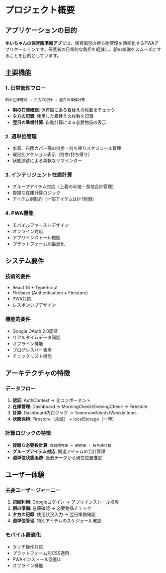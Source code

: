 # プロジェクト概要

## アプリケーションの目的

**ゆいちゃんの保育園準備アプリ**は、保育園児の持ち物管理を効率化するPWAアプリケーションです。保護者の日常的な負担を軽減し、朝の準備をスムーズにすることを目的としています。

## 主要機能

### 1. 日常管理フロー
```
朝の在庫確認 → 夕方の記録 → 翌日の準備計算
```

- **朝の在庫確認**: 保育園にある着替えの枚数をチェック
- **夕方の記録**: 使用した着替えの枚数を記録
- **翌日の準備計算**: 自動計算による必要物品の表示

### 2. 週単位管理
- 水着、布団カバー等の持参・持ち帰りスケジュール管理
- 曜日別アクション表示（持参/持ち帰り）
- 状態追跡による柔軟なリマインダー

### 3. インテリジェント在庫計算
- グループアイテム対応（上着の半袖・長袖合計管理）
- 複雑な在庫計算ロジック
- アイテム別制約（一部アイテムは0-1制限）

### 4. PWA機能
- モバイルファーストデザイン
- オフライン対応
- アプリインストール機能
- プラットフォーム別最適化

## システム要件

### 技術的要件
- React 18 + TypeScript
- Firebase (Authentication + Firestore)
- PWA対応
- レスポンシブデザイン

### 機能的要件
- Google OAuth 2.0認証
- リアルタイムデータ同期
- オフライン機能
- プログレスバー表示
- チェックリスト機能

## アーキテクチャの特徴

### データフロー
1. **認証**: AuthContext → 全コンポーネント
2. **在庫管理**: Dashboard → MorningCheck/EveningCheck → Firestore
3. **計算**: Dashboard内ロジック → TomorrowNeeds/WeeklyItems
4. **状態保持**: Firestore（永続） + localStorage（一時）

### 計算ロジックの特徴
- **複雑な必要数計算**: `保育園在庫 = 朝在庫 - 持ち帰り数`
- **グループアイテム対応**: 関連アイテムの合計管理
- **週単位状態追跡**: 過去データから現在位置推定

## ユーザー体験

### 主要ユーザージャーニー
1. **初回利用**: Googleログイン → アプリインストール推奨
2. **朝の準備**: 在庫確認 → 必要物品チェック
3. **夕方の記録**: 使用状況入力 → 翌日準備確認
4. **週単位管理**: 特別アイテムのスケジュール確認

### モバイル最適化
- タッチ操作対応
- プラットフォーム別CSS適用
- PWAインストール促進UI
- オフライン機能